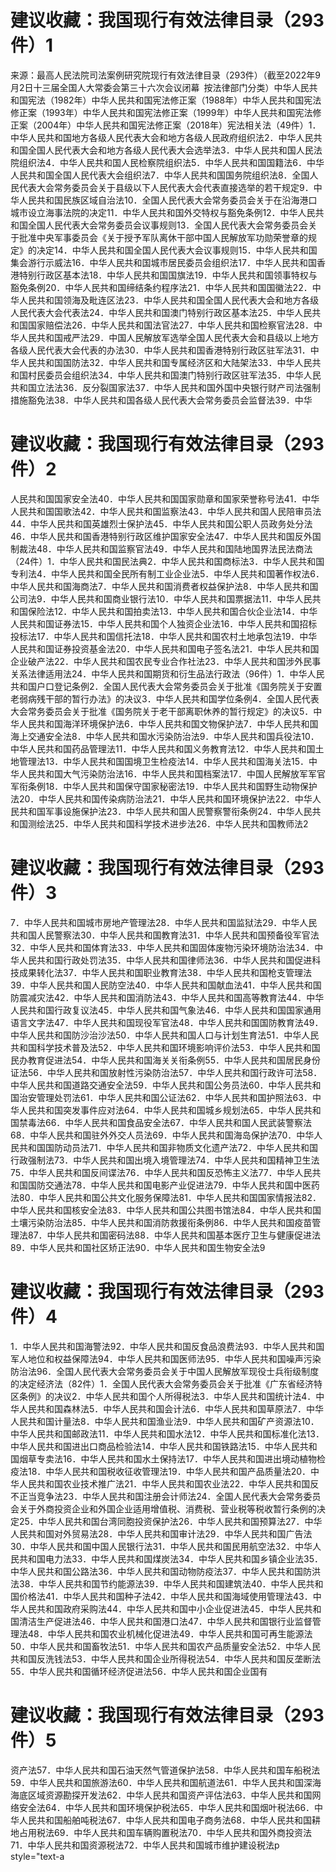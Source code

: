 # 建议收藏：我国现行有效法律目录（293件）1

来源：最高人民法院司法案例研究院现行有效法律目录（293件）（截至2022年9月2日十三届全国人大常委会第三十六次会议闭幕 按法律部门分类）中华人民共和国宪法（1982年）中华人民共和国宪法修正案（1988年）中华人民共和国宪法修正案（1993年）中华人民共和国宪法修正案（1999年）中华人民共和国宪法修正案（2004年）中华人民共和国宪法修正案（2018年）宪法相关法（49件）1．中华人民共和国地方各级人民代表大会和地方各级人民政府组织法2．中华人民共和国全国人民代表大会和地方各级人民代表大会选举法3．中华人民共和国人民法院组织法4．中华人民共和国人民检察院组织法5．中华人民共和国国籍法6．中华人民共和国全国人民代表大会组织法7．中华人民共和国国务院组织法8．全国人民代表大会常务委员会关于县级以下人民代表大会代表直接选举的若干规定9．中华人民共和国民族区域自治法10．全国人民代表大会常务委员会关于在沿海港口城市设立海事法院的决定11．中华人民共和国外交特权与豁免条例12．中华人民共和国全国人民代表大会常务委员会议事规则13．全国人民代表大会常务委员会关于批准中央军事委员会《关于授予军队离休干部中国人民解放军功勋荣誉章的规定》的决定14．中华人民共和国全国人民代表大会议事规则15．中华人民共和国集会游行示威法16．中华人民共和国城市居民委员会组织法17．中华人民共和国香港特别行政区基本法18．中华人民共和国国旗法19．中华人民共和国领事特权与豁免条例20．中华人民共和国缔结条约程序法21．中华人民共和国国徽法22．中华人民共和国领海及毗连区法23．中华人民共和国全国人民代表大会和地方各级人民代表大会代表法24．中华人民共和国澳门特别行政区基本法25．中华人民共和国国家赔偿法26．中华人民共和国法官法27．中华人民共和国检察官法28．中华人民共和国戒严法29．中国人民解放军选举全国人民代表大会和县级以上地方各级人民代表大会代表的办法30．中华人民共和国香港特别行政区驻军法31．中华人民共和国国防法32．中华人民共和国专属经济区和大陆架法33．中华人民共和国村民委员会组织法34．中华人民共和国澳门特别行政区驻军法35．中华人民共和国立法法36．反分裂国家法37．中华人民共和国外国中央银行财产司法强制措施豁免法38．中华人民共和国各级人民代表大会常务委员会监督法39．中华

# 建议收藏：我国现行有效法律目录（293件）2

人民共和国国家安全法40．中华人民共和国国家勋章和国家荣誉称号法41．中华人民共和国国歌法42．中华人民共和国监察法43．中华人民共和国人民陪审员法44．中华人民共和国英雄烈士保护法45．中华人民共和国公职人员政务处分法46．中华人民共和国香港特别行政区维护国家安全法47．中华人民共和国反外国制裁法48．中华人民共和国监察官法49．中华人民共和国陆地国界法民法商法（24件）1．中华人民共和国民法典2．中华人民共和国商标法3．中华人民共和国专利法4．中华人民共和国全民所有制工业企业法5．中华人民共和国著作权法6．中华人民共和国海商法7．中华人民共和国消费者权益保护法8．中华人民共和国公司法9．中华人民共和国商业银行法10．中华人民共和国票据法11．中华人民共和国保险法12．中华人民共和国拍卖法13．中华人民共和国合伙企业法14．中华人民共和国证券法15．中华人民共和国个人独资企业法16．中华人民共和国招标投标法17．中华人民共和国信托法18．中华人民共和国农村土地承包法19．中华人民共和国证券投资基金法20．中华人民共和国电子签名法21．中华人民共和国企业破产法22．中华人民共和国农民专业合作社法23．中华人民共和国涉外民事关系法律适用法24．中华人民共和国期货和衍生品法行政法（96件）1．中华人民共和国户口登记条例2．全国人民代表大会常务委员会关于批准《国务院关于安置老弱病残干部的暂行办法》的决议3．中华人民共和国学位条例4．全国人民代表大会常务委员会关于批准《国务院关于老干部离职休养的暂行规定》的决议5．中华人民共和国海洋环境保护法6．中华人民共和国文物保护法7．中华人民共和国海上交通安全法8．中华人民共和国水污染防治法9．中华人民共和国兵役法10．中华人民共和国药品管理法11．中华人民共和国义务教育法12．中华人民共和国土地管理法13．中华人民共和国国境卫生检疫法14．中华人民共和国海关法15．中华人民共和国大气污染防治法16．中华人民共和国档案法17．中国人民解放军军官军衔条例18．中华人民共和国保守国家秘密法19．中华人民共和国野生动物保护法20．中华人民共和国传染病防治法21．中华人民共和国环境保护法22．中华人民共和国军事设施保护法23．中华人民共和国人民警察警衔条例24．中华人民共和国测绘法25．中华人民共和国科学技术进步法26．中华人民共和国教师法2

# 建议收藏：我国现行有效法律目录（293件）3

7．中华人民共和国城市房地产管理法28．中华人民共和国监狱法29．中华人民共和国人民警察法30．中华人民共和国教育法31．中华人民共和国预备役军官法32．中华人民共和国体育法33．中华人民共和国固体废物污染环境防治法34．中华人民共和国行政处罚法35．中华人民共和国律师法36．中华人民共和国促进科技成果转化法37．中华人民共和国职业教育法38．中华人民共和国枪支管理法39．中华人民共和国人民防空法40．中华人民共和国献血法41．中华人民共和国防震减灾法42．中华人民共和国消防法43．中华人民共和国高等教育法44．中华人民共和国行政复议法45．中华人民共和国气象法46．中华人民共和国国家通用语言文字法47．中华人民共和国现役军官法48．中华人民共和国国防教育法49．中华人民共和国防沙治沙法50．中华人民共和国人口与计划生育法51．中华人民共和国科学技术普及法52．中华人民共和国环境影响评价法53．中华人民共和国民办教育促进法54．中华人民共和国海关关衔条例55．中华人民共和国居民身份证法56．中华人民共和国放射性污染防治法57．中华人民共和国行政许可法58．中华人民共和国道路交通安全法59．中华人民共和国公务员法60．中华人民共和国治安管理处罚法61．中华人民共和国公证法62．中华人民共和国护照法63．中华人民共和国突发事件应对法64．中华人民共和国城乡规划法65．中华人民共和国禁毒法66．中华人民共和国食品安全法67．中华人民共和国人民武装警察法68．中华人民共和国驻外外交人员法69．中华人民共和国海岛保护法70．中华人民共和国国防动员法71．中华人民共和国非物质文化遗产法72．中华人民共和国行政强制法73．中华人民共和国出境入境管理法74．中华人民共和国精神卫生法75．中华人民共和国反间谍法76．中华人民共和国反恐怖主义法77．中华人民共和国国防交通法78．中华人民共和国电影产业促进法79．中华人民共和国中医药法80．中华人民共和国公共文化服务保障法81．中华人民共和国国家情报法82．中华人民共和国核安全法83．中华人民共和国公共图书馆法84．中华人民共和国土壤污染防治法85．中华人民共和国消防救援衔条例86．中华人民共和国疫苗管理法87．中华人民共和国密码法88．中华人民共和国基本医疗卫生与健康促进法89．中华人民共和国社区矫正法90．中华人民共和国生物安全法9

# 建议收藏：我国现行有效法律目录（293件）4

1．中华人民共和国海警法92．中华人民共和国反食品浪费法93．中华人民共和国军人地位和权益保障法94．中华人民共和国医师法95．中华人民共和国噪声污染防治法96．全国人民代表大会常务委员会关于中国人民解放军现役士兵衔级制度的决定经济法（82件）1．全国人民代表大会常务委员会关于批准《广东省经济特区条例》的决议2．中华人民共和国个人所得税法3．中华人民共和国统计法4．中华人民共和国森林法5．中华人民共和国会计法6．中华人民共和国草原法7．中华人民共和国计量法8．中华人民共和国渔业法9．中华人民共和国矿产资源法10．中华人民共和国邮政法11．中华人民共和国水法12．中华人民共和国标准化法13．中华人民共和国进出口商品检验法14．中华人民共和国铁路法15．中华人民共和国烟草专卖法16．中华人民共和国水土保持法17．中华人民共和国进出境动植物检疫法18．中华人民共和国税收征收管理法19．中华人民共和国产品质量法20．中华人民共和国农业技术推广法21．中华人民共和国农业法22．中华人民共和国反不正当竞争法23．中华人民共和国注册会计师法24．全国人民代表大会常务委员会关于外商投资企业和外国企业适用增值税、消费税、营业税等税收暂行条例的决定25．中华人民共和国台湾同胞投资保护法26．中华人民共和国预算法27．中华人民共和国对外贸易法28．中华人民共和国审计法29．中华人民共和国广告法30．中华人民共和国中国人民银行法31．中华人民共和国民用航空法32．中华人民共和国电力法33．中华人民共和国煤炭法34．中华人民共和国乡镇企业法35．中华人民共和国公路法36．中华人民共和国动物防疫法37．中华人民共和国防洪法38．中华人民共和国节约能源法39．中华人民共和国建筑法40．中华人民共和国价格法41．中华人民共和国种子法42．中华人民共和国海域使用管理法43．中华人民共和国政府采购法44．中华人民共和国中小企业促进法45．中华人民共和国清洁生产促进法46．中华人民共和国港口法47．中华人民共和国银行业监督管理法48．中华人民共和国农业机械化促进法49．中华人民共和国可再生能源法50．中华人民共和国畜牧法51．中华人民共和国农产品质量安全法52．中华人民共和国反洗钱法53．中华人民共和国企业所得税法54．中华人民共和国反垄断法55．中华人民共和国循环经济促进法56．中华人民共和国企业国有

# 建议收藏：我国现行有效法律目录（293件）5

资产法57．中华人民共和国石油天然气管道保护法58．中华人民共和国车船税法59．中华人民共和国旅游法60．中华人民共和国航道法61．中华人民共和国深海海底区域资源勘探开发法62．中华人民共和国资产评估法63．中华人民共和国网络安全法64．中华人民共和国环境保护税法65．中华人民共和国烟叶税法66．中华人民共和国船舶吨税法67．中华人民共和国电子商务法68．中华人民共和国耕地占用税法69．中华人民共和国车辆购置税法70．中华人民共和国外商投资法71．中华人民共和国资源税法72．中华人民共和国城市维护建设税法p style="text-a

